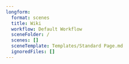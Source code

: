 ```yaml
---
longform:
  format: scenes
  title: Wiki
  workflow: Default Workflow
  sceneFolder: /
  scenes: []
  sceneTemplate: Templates/Standard Page.md
  ignoredFiles: []
---
```

